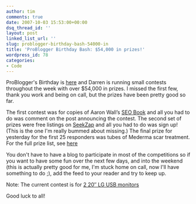 ```yaml
---
author: tim
comments: true
date: 2007-10-03 15:53:00+00:00
dsq_thread_id: ''
layout: post
linked_list_url: ''
slug: problogger-birthday-bash-54000-in
title: 'ProBlogger Birthday Bash: $54,000 in prizes!'
wordpress_id: 78
categories:
- Code
---
```


ProBlogger's Birthday is
[here](http://www.problogger.net/archives/2007/10/02/54000-worth-of-prizes-on-offer-in-the-problogger-birthday-bash-competitions/) and Darren is running
small contests throughout the week with over $54,000 in prizes. I missed the
first few, thank you work and being on call, but the prizes have been pretty
good so far.  
  
The first contest was for copies of Aaron Wall’s [SEO
Book](http://www.seobook.com/) and all you had to do was comment on the post
announcing the contest. The second set of prizes were free listings on
[SeekZap](http://www.seekzap.com/) and all you had to do was sign up! (This is
the one I'm really bummed about missing.) The final prize for yesterday for
the first 25 responders was tubes of Mederma scar treatment. For the full
prize list, see [here](http://feeds.feedburner.com/~r/ProbloggerHelpingBloggersEarnMoney/~3/164167517/)  
  
You don't have to have a blog to participate in most of the competitions so if
you want to have some fun over the next few days, and into the weekend (this
is actually pretty good for me, I'm stuck home on call, now I'll have
something to do ;), add the feed to your reader and try to keep up.  
  
Note: The current contest is for [2 20″ LG USB
monitors](http://www.problogger.net/archives/2007/10/03/win-two-lg-usb-monitors-from-displaylink-giveaway/)  
  
Good luck to all!

